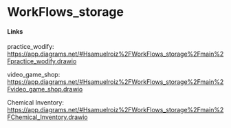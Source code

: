 # WorkFlows_storage

#### Links

practice_wodify: https://app.diagrams.net/#Hsamuelroiz%2FWorkFlows_storage%2Fmain%2Fpractice_wodify.drawio

video_game_shop: https://app.diagrams.net/#Hsamuelroiz%2FWorkFlows_storage%2Fmain%2Fvideo_game_shop.drawio

Chemical Inventory: https://app.diagrams.net/#Hsamuelroiz%2FWorkFlows_storage%2Fmain%2FChemical_Inventory.drawio
